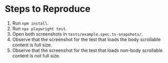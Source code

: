 # Steps to Reproduce

1. Run `npm install`.
2. Run `npx playwright test`.
3. Open both screenshots in `tests/example.spec.ts-snapshots/`.
4. Observe that the screenshot for the test that loads the body scrollable content is full size.
5. Observe that the screenshot for the test that loads non-body scrollable content is not full size.
